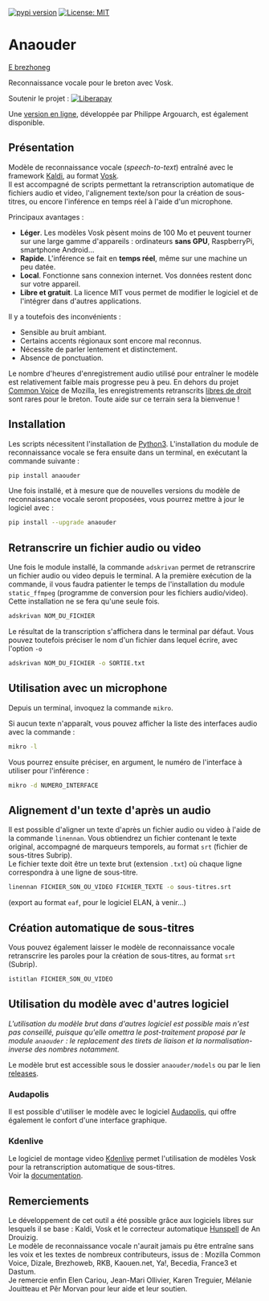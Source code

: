 [![pypi version](https://img.shields.io/pypi/v/anaouder)](https://pypi.org/project/anaouder/)
[![License: MIT](https://img.shields.io/badge/License-MIT-green.svg)](./LICENSE)

# Anaouder

[E brezhoneg](./README.md)

Reconnaissance vocale pour le breton avec Vosk.

Soutenir le projet :
[![Liberapay](https://liberapay.com/assets/widgets/donate.svg)](https://liberapay.com/gweltou/donate)

Une [version en ligne](https://abp.fritzsch.net/), développée par Philippe Argouarch, est également disponible.

## Présentation

Modèle de reconnaissance vocale (*speech-to-text*) entraîné avec le framework [Kaldi](https://www.kaldi-asr.org/), au format [Vosk](https://github.com/alphacep/vosk-api).\
Il est accompagné de scripts permettant la retranscription automatique de fichiers audio et video, l'alignement texte/son pour la création de sous-titres, ou encore l'inférence en temps réel à l'aide d'un microphone.

Principaux avantages :

* **Léger**. Les modèles Vosk pèsent moins de 100 Mo et peuvent tourner sur une large gamme d'appareils : ordinateurs **sans GPU**, RaspberryPi, smartphone Android...
* **Rapide**. L'inférence se fait en **temps réel**, même sur une machine un peu datée.
* **Local**. Fonctionne sans connexion internet. Vos données restent donc sur votre appareil.
* **Libre et gratuit**. La licence MIT vous permet de modifier le logiciel et de l'intégrer dans d'autres applications.

Il y a toutefois des inconvénients :

* Sensible au bruit ambiant.
* Certains accents régionaux sont encore mal reconnus.
* Nécessite de parler lentement et distinctement.
* Absence de ponctuation.

Le nombre d'heures d'enregistrement audio utilisé pour entraîner le modèle est relativement faible mais progresse peu à peu.
En dehors du projet [Common Voice](https://commonvoice.mozilla.org/br) de Mozilla, les enregistrements retranscrits [libres de droit](https://creativecommons.org/licenses/) sont rares pour le breton. Toute aide sur ce terrain sera la bienvenue !

## Installation

Les scripts nécessitent l'installation de [Python3](https://www.python.org/downloads/). L'installation du module de reconnaissance vocale se fera ensuite dans un terminal, en exécutant la commande suivante :

```bash
pip install anaouder
```

Une fois installé, et à mesure que de nouvelles versions du modèle de reconnaissance vocale seront proposées, vous pourrez mettre à jour le logiciel avec :

```bash
pip install --upgrade anaouder
```


## Retranscrire un fichier audio ou video

Une fois le module installé, la commande `adskrivan` permet de retranscrire un fichier audio ou video depuis le terminal. A la première exécution de la commande, il vous faudra patienter le temps de l'installation du module `static_ffmpeg` (programme de conversion pour les fichiers audio/video). Cette installation ne se fera qu'une seule fois.

```bash
adskrivan NOM_DU_FICHIER
```

Le résultat de la transcription s'affichera dans le terminal par défaut. Vous pouvez toutefois préciser le nom d'un fichier dans lequel écrire, avec l'option `-o`

```bash
adskrivan NOM_DU_FICHIER -o SORTIE.txt
```

## Utilisation avec un microphone

Depuis un terminal, invoquez la commande `mikro`.

Si aucun texte n'apparaît, vous pouvez afficher la liste des interfaces audio avec la commande :

```bash
mikro -l
```

Vous pourrez ensuite préciser, en argument, le numéro de l'interface à utiliser pour l'inférence :

```bash
mikro -d NUMERO_INTERFACE
```

## Alignement d'un texte d'après un audio

Il est possible d'aligner un texte d'après un fichier audio ou video à l'aide de la commande `linennan`. Vous obtiendrez un fichier contenant le texte original, accompagné de marqueurs temporels, au format `srt` (fichier de sous-titres Subrip).\
Le fichier texte doit être un texte brut (extension `.txt`) où chaque ligne correspondra à une ligne de sous-titre.

```bash
linennan FICHIER_SON_OU_VIDEO FICHIER_TEXTE -o sous-titres.srt
```

(export au format `eaf`, pour le logiciel ELAN, à venir...)

## Création automatique de sous-titres

Vous pouvez également laisser le modèle de reconnaissance vocale retranscrire les paroles pour la création de sous-titres, au format `srt` (Subrip).

```bash
istitlan FICHIER_SON_OU_VIDEO
```

## Utilisation du modèle avec d'autres logiciel 

*L'utilisation du modèle brut dans d'autres logiciel est possible mais n'est pas conseillé, puisque qu'elle omettra le post-traitement proposé par le module `anaouder` : le replacement des tirets de liaison et la normalisation-inverse des nombres notamment.*

Le modèle brut est accessible sous le dossier `anaouder/models` ou par le lien [releases](https://github.com/gweltou/vosk-br/releases).

### Audapolis

Il est possible d'utiliser le modèle avec le logiciel [Audapolis](https://github.com/bugbakery/audapolis), qui offre également le confort d'une interface graphique.

### Kdenlive

Le logiciel de montage video [Kdenlive](https://kdenlive.org/) permet l'utilisation de modèles Vosk pour la retranscription automatique de sous-titres.\
Voir la [documentation](https://docs.kdenlive.org/en/effects_and_compositions/speech_to_text.html).

## Remerciements

Le développement de cet outil a été possible grâce aux logiciels libres sur lesquels il se base : Kaldi, Vosk et le correcteur automatique [Hunspell](https://github.com/Drouizig/hunspell-br) de An Drouizig.\
Le modèle de reconnaissance vocale n'aurait jamais pu être entraîne sans les voix et les textes de nombreux contributeurs, issus de : Mozilla Common Voice, Dizale, Brezhoweb, RKB, Kaouen.net, Ya!, Becedia, France3 et Dastum.\
Je remercie enfin Elen Cariou, Jean-Mari Ollivier, Karen Treguier, Mélanie Jouitteau et Pêr Morvan pour leur aide et leur soutien.
